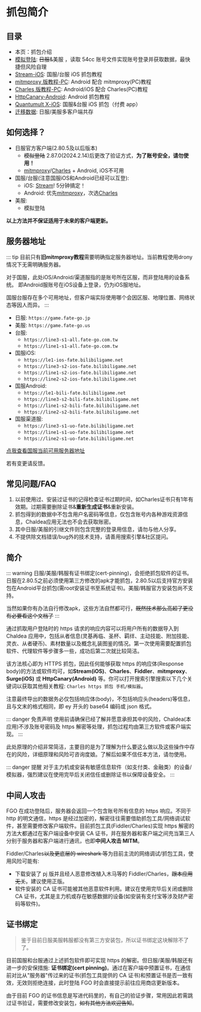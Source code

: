 # 抓包简介

## 目录

- 本页：抓包介绍
- [模拟登陆](./authfile_login.md): ~~日服~~&美服 ，读取 54cc 账号文件实现账号登录并获取数据，最快捷但风险自理
- [Stream-iOS](./stream.md): 国服/台服 iOS 抓包教程
- [mitmproxy 版教程-PC](./mitmproxy.md): Android 配合 mitmproxy(PC)教程
- [Charles 版教程-PC](./charles.md): Android/iOS 配合 Charles(PC)教程
- [HttpCanary-Android](./httpcanary.md): Android 抓包教程
- [Quantumult X-iOS](./quantumultx.md): 国服&台服 iOS 抓包（付费 app）
- [迁移数据](./transfer_data.md): 日服/美服多客户端共存

## 如何选择？

- 日服官方客户端(2.80.5及以后版本)
  - ~~模拟登陆~~ 2.87.0(2024.2.14)后更改了验证方式，**为了账号安全，请勿使用！**
  - [mitmproxy](./mitmproxy.md)/[Charles](./charles.md) + Android, iOS不可用
- 国服/台服(注意国服iOS和Android已经可以互登):
  - iOS: [Stream](./stream.md)! 5分钟搞定！
  - Android: 优先[mitmproxy](./mitmproxy.md)，次选[Charles](./charles.md)
- 美服:
  - 模拟登陆

**以上方法并不保证适用于未来的客户端更新。**

## 服务器地址

::: tip
目前只有**旧mitmproxy教程**需要明确指定服务器地址。当前教程使用drony情况下无需明确服务器。

对于国服，此处iOS/Android/渠道服指的是账号所在区服，而非登陆用的设备系统。
即Android服账号在iOS设备上登录，仍为iOS服地址。

国服台服存在多个可用地址，但客户端实际使用哪个会因区服、地理位置、网络状态等因人而异。
:::

- 日服: `https://game.fate-go.jp`
- 美服: `https://game.fate-go.us`
- 台服:
  - `https://line3-s1-all.fate-go.com.tw`
  - `https://line1-s1-all.fate-go.com.tw`
- 国服iOS:
  - `https://le1-ios-fate.bilibiligame.net`
  - `https://line3-s2-ios-fate.bilibiligame.net`
  - `https://line1-s2-ios-fate.bilibiligame.net`
  - `https://line2-s2-ios-fate.bilibiligame.net`
- 国服Android:
  - `https://le1-bili-fate.bilibiligame.net`
  - `https://line3-s2-bili-fate.bilibiligame.net`
  - `https://line1-s2-bili-fate.bilibiligame.net`
  - `https://line2-s2-bili-fate.bilibiligame.net`
- 国服渠道服:
  - `https://line3-s1-uo-fate.bilibiligame.net`
  - `https://line1-s1-uo-fate.bilibiligame.net`
  - `https://line2-s1-uo-fate.bilibiligame.net`

[点我查看国服当前可用服务器地址](https://worker-cn.chaldea.center/misc/bili-fgo-server)

若有变更请反馈。

## 常见问题/FAQ

1. 以前使用过、安装过证书的记得检查证书过期时间，如Charles证书只有1年有效期。过期需要删除证书&**重新生成证书**&重新安装。
2. 抓包得到的数据中不包含用户名密码等信息，仅包含账号内各种游戏资源信息，Chaldea应用无法也不会去获取账密。
3. 其中日服/美服的引继文件则包含完整的登录用信息，请勿与他人分享。
4. 不提供除文档错误/bug外的技术支持，请善用搜索引擎&社区提问。

## 简介

::: warning
日服/美服/韩服有证书绑定(cert-pinning)，会拒绝抓包软件的证书。日服在2.80.5之前必须使用第三方修改的apk才能抓包，2.80.5以后支持官方安装包在Android平台抓包(需root安装证书至系统证书)。美服/韩服官方安装包尚不支持。

当然如果你有办法自行修改apk，这些方法自然都可行，~~既然技术那么高超了更没有必要看这个文档了~~
:::

通过抓取用户登陆时的 https 请求的响应内容可以将用户所有的数据导入到 Chaldea 应用中，包括从者信息(灵基再临、圣杯、羁绊、主动技能、附加技能、灵衣、从者硬币)、素材数量以及概念礼装图鉴的情况。第一次使用需要配置抓包软件、代理软件等步骤多一些，成功后第二次就比较简洁。

该方法核心即为 HTTPS 抓包，因此任何能够获取 https 的响应体(Response body)的方法或软件均可，如**Stream(iOS)**、**Charles**、**Fiddler**、**mitmproxy**、**Surge(iOS)** 或 **HttpCanary(Android)** 等。你可以打开搜索引擎搜索以下几个关键词以获取其他相关教程: `Charles https 抓包 手机/模拟器`。

注意最终导出的数据务必仅包括响应体(body)，不包括响应头(headers)等信息，且与文末的格式相同，即 ey 开头的 base64 编码或 json 格式。

::: danger 免责声明
使用前请确保已经了解并愿意承担其中的风险，Chaldea(本应用)不涉及账号密码及 https 解密等处理，抓包过程均由第三方软件或客户端实现。
:::

此处原理的介绍非常简洁，主要目的是为了理解为什么要这么做以及这些操作中存在的风险，详细原理和风险可咨询度娘。了解后如果不信任本方法，请勿使用。

::: danger 提醒
对于主力机或安装有敏感信息软件（如支付类、金融类）的设备/模拟器，强烈建议在使用完毕后关闭信任或删除证书以保障设备安全。
:::

## 中间人攻击

FGO 在成功登陆后，服务器会返回一个包含账号所有信息的 https 响应。不同于 http 的明文通信，https 是经过加密的，解密往往需要借助抓包工具/网络调试软件，甚至需要修改客户端软件。目前抓包工具(Fiddler/Charles)实现 https 解密的方法大都通过在客户端设备中安装 CA 证书，并在服务器和客户端之间充当第三人分别于服务器和客户端进行通讯，也即**中间人攻击 MITM**。

Fiddler/Charles~~以及更底层的 wireshark 等~~为目前主流的网络调试/抓包工具，使用风险可能有:

- 下载安装了 pj 版并且经人恶意修改植入木马等的 Fiddler/Charles，~~跟本应用无关~~。建议使用正版。
- 软件安装的 CA 证书可能被其他恶意软件利用。建议在使用完毕后关闭或删除 CA 证书，尤其是主力机或存在敏感数据的设备(如安装有支付宝等涉及财产密码等软件)。

## 证书绑定

> 鉴于目前日服美服韩服都没有第三方安装包，所以证书绑定这块解除不了了。

目前国服和台服通过上述抓包软件即可实现 https 的解密。但日服/美服/韩服还有进一步的安保措施: **证书绑定(cert pinning)**。通过在客户端中预置证书，在通信前对比从"服务器"传过来的证书(抓包工具提供的 CA 证书)和预置证书是否一致有效，无效则拒绝连接，此时登陆 FGO 时会直接提示前往应用商店更新版本。

由于目前 FGO 的证书信息是写进代码里的，有自己的验证步骤，常用因此若需跳过证书验证，需要修改安装包，~~如有其他方法欢迎告知~~。
